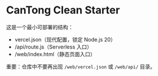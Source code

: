 # CanTong Clean Starter
这是一个最小可部署的结构：
- vercel.json（现代配置，锁定 Node.js 20）
- /api/route.js（Serverless 入口）
- /web/index.html（静态页面入口）

重要：仓库中不要再出现 `/web/vercel.json` 或 `/web/api/` 目录。
